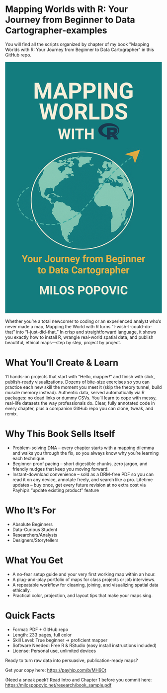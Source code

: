 # Mapping Worlds with R: Your Journey from Beginner to Data Cartographer-examples
You will find all the scripts organized by chapter of my book "Mapping Worlds with R: Your Journey from Beginner to Data Cartographer" in this GitHub repo.

![alt text](https://github.com/milos-agathon/book-mapping-worlds-with-r-examples/blob/main/cover.png?raw=true)

Whether you’re a total newcomer to coding or an experienced analyst who’s never made a map, Mapping the World with R turns “I-wish-I-could-do-that” into “I-just-did-that.” In crisp and straightforward language, it shows you exactly how to install R, wrangle real-world spatial data, and publish beautiful, ethical maps—step by step, project by project.


# What You’ll Create & Learn

11 hands-on projects that start with “Hello, mapper!” and finish with slick, publish-ready visualizations.
Dozens of bite-size exercises so you can practice each new skill the moment you meet it (skip the theory tunnel, build muscle memory instead).
Authentic data, served automatically via R packages: no dead links or dummy CSVs. You’ll learn to cope with messy, real-life datasets the way professionals do.
Clear, fully annotated code in every chapter, plus a companion GitHub repo you can clone, tweak, and remix.


# Why This Book Sells Itself

- Problem-solving DNA – every chapter starts with a mapping dilemma and walks you through the fix, so you always know why you’re learning each technique.
- Beginner-proof pacing – short digestible chunks, zero jargon, and friendly nudges that keep you moving forward.
- Instant-download convenience – sold as a DRM-free PDF so you can read it on any device, annotate freely, and search like a pro.
Lifetime updates – buy once, get every future revision at no extra cost via Payhip’s “update existing product” feature


# Who It’s For
- Absolute Beginners
- Data-Curious Student
- Researchers/Analysts
- Designers/Storytellers


# What You Get
- A no-fear setup guide and your very first working map within an hour.
- A plug-and-play portfolio of maps for class projects or job interviews.
- A repeatable workflow for cleaning, joining, and visualizing spatial data ethically.
- Practical color, projection, and layout tips that make your maps sing.

# Quick Facts
- Format: PDF + GitHub repo
- Length: 233 pages, full color
- Skill Level: True beginner → proficient mapper
- Software Needed: Free R & RStudio (easy install instructions included)
- License: Personal use, unlimited devices


Ready to turn raw data into persuasive, publication-ready maps?

Get your copy here: https://payhip.com/b/MH9Ot

(Need a sneak peek? Read Intro and Chapter 1 before you commit here: https://milospopovic.net/research/book_sample.pdf
